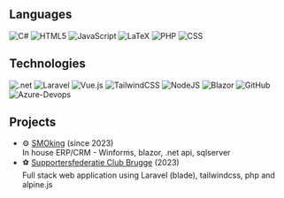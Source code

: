 ## Languages

![C#](https://img.shields.io/badge/c%23-%23239120.svg?logo=c-sharp&logoColor=white)
![HTML5](https://img.shields.io/badge/html5-%23E34F26.svg?logo=html5&logoColor=white)
![JavaScript](https://img.shields.io/badge/javascript-%23323330.svg?logo=javascript&logoColor=%23F7DF1E)
![LaTeX](https://img.shields.io/badge/latex-%23008080.svg?logo=latex&logoColor=white)
![PHP](https://img.shields.io/badge/php-%23777BB4.svg?logo=php&logoColor=white)
![CSS](https://img.shields.io/badge/css-%230072C6.svg?logo=css&logoColor=white)

## Technologies

![.net](https://img.shields.io/badge/.net-5C2D91?logo=.net&logoColor=white)
![Laravel](https://img.shields.io/badge/laravel-%23FF2D20.svg?logo=laravel&logoColor=white)
![Vue.js](https://img.shields.io/badge/vuejs-%2335495e.svg?logo=vuedotjs&logoColor=%234FC08D)
![TailwindCSS](https://img.shields.io/badge/tailwindcss-%2338B2AC.svg?logo=tailwind-css&logoColor=white)
![NodeJS](https://img.shields.io/badge/node.js-6DA55F?logo=node.js&logoColor=white)
![Blazor](https://img.shields.io/badge/blazor-5C2D91?logo=blazor&logoColor=white)
![GitHub](https://img.shields.io/badge/github-%23121011.svg?logo=github&logoColor=white)
![Azure-Devops](https://img.shields.io/badge/azure.devops-%230072C6.svg?logo=azure-devops&logoColor=white)

## Projects

- ⚙️ [SMOking](https://smo.be) (since 2023)
<br/>In house ERP/CRM - Winforms, blazor, .net api, sqlserver
- ⚽ [Supportersfederatie Club Brugge](https://supportersfederatie.be) (2023)
<br/>Full stack web application using Laravel (blade), tailwindcss, php and alpine.js
